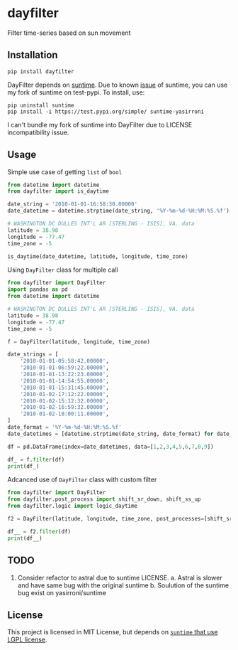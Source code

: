 # dayfilter

Filter time-series based on sun movement

## Installation

```plaintext
pip install dayfilter
```

DayFilter depends on [suntime](https://github.com/SatAgro/suntime). Due to known [issue](https://github.com/SatAgro/suntime/issues/12) of suntime, you can use my fork of suntime on test-pypi. To install, use:

```plaintext
pip uninstall suntime
pip install -i https://test.pypi.org/simple/ suntime-yasirroni
```

I can't bundle my fork of suntime into DayFilter due to LICENSE incompatibility issue.

## Usage

Simple use case of getting `list` of `bool`

```python
from datetime import datetime
from dayfilter import is_daytime

date_string = '2010-01-01-16:58:30.00000'
date_datetime = datetime.strptime(date_string, '%Y-%m-%d-%H:%M:%S.%f')

# WASHINGTON DC DULLES INT'L AR [STERLING - ISIS], VA. data
latitude = 38.98
longitude = -77.47
time_zone = -5

is_daytime(date_datetime, latitude, longitude, time_zone)
```

Using `DayFilter` class for multiple call

```python
from dayfilter import DayFilter
import pandas as pd
from datetime import datetime

# WASHINGTON DC DULLES INT'L AR [STERLING - ISIS], VA. data
latitude = 38.98
longitude = -77.47
time_zone = -5

f = DayFilter(latitude, longitude, time_zone)

date_strings = [
    '2010-01-01-05:58:42.00000',
    '2010-01-01-06:59:22.00000',
    '2010-01-01-13:22:23.00000',
    '2010-01-01-14:54:55.00000',
    '2010-01-01-15:31:45.00000',
    '2010-01-02-17:12:22.00000',
    '2010-01-02-15:12:32.00000',
    '2010-01-02-16:59:32.00000',
    '2010-01-02-18:00:11.00000',
]
date_format = '%Y-%m-%d-%H:%M:%S.%f'
date_datetimes = [datetime.strptime(date_string, date_format) for date_string in date_strings]

df = pd.DataFrame(index=date_datetimes, data=[1,2,3,4,5,6,7,8,9])

df_ = f.filter(df)
print(df_)
```

Adcanced use of `DayFilter` class with custom filter

```python
from dayfilter import DayFilter
from dayfilter.post_process import shift_sr_down, shift_ss_up
from dayfilter.logic import logic_daytime

f2 = DayFilter(latitude, longitude, time_zone, post_processes=[shift_sr_down, shift_ss_up], logic=logic_daytime)

df__ = f2.filter(df)
print(df__)
```

## TODO

1. Consider refactor to astral due to suntime LICENSE.
    a. Astral is slower and have same bug with the original suntime
    b. Soulution of the suntime bug exist on yasirroni/suntime

## License

This project is licensed in MIT License, but depends on [`suntime` that use LGPL license](https://github.com/SatAgro/suntime/blob/master/LICENSE).
